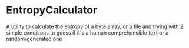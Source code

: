 # EntropyCalculator

A utility to calculate the entropy of a byte array, or a file and trying with 2 simple conditions to guess if it's a human comprehensible text or a random/generated one
